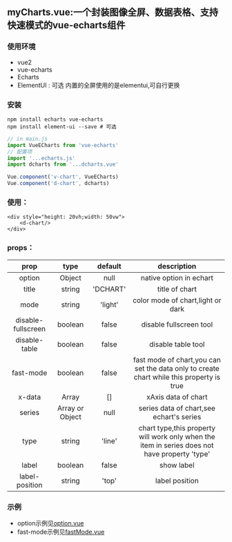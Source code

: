 ## myCharts.vue:一个封装图像全屏、数据表格、支持快速模式的vue-echarts组件

### 使用环境

- vue2
- vue-echarts 
- Echarts
- ElementUI : 可选 内置的全屏使用的是elementui,可自行更换

### 安装
```shell
npm install echarts vue-echarts
npm install element-ui --save # 可选
```
```javascript
// in main.js
import VueECharts from 'vue-echarts'
// 配置项
import '...echarts.js'
import dcharts from '...dcharts.vue'

Vue.component('v-chart', VueECharts)
Vue.component('d-chart', dcharts)

```
### 使用：
```vue
<div style="height: 20vh;width: 50vw">
    <d-chart/>
</div>
```

### props：

|prop|type|default|description|
| :--------: | :--: | :-----: |:--:|
|option|Object|null|native option in echart
|title|string|'DCHART'|title of chart
|mode|string|'light'|color mode of chart,light or dark
|disable-fullscreen|boolean|false|disable fullscreen tool
|disable-table|boolean|false|disable table tool
|fast-mode|boolean|false|fast mode of chart,you can set the data only to create chart while this property is true
|x-data|Array|[]|xAxis data of chart
|series|Array or Object|null|series data of chart,see echart's series
|type|string|'line'|chart type,this property will work only when the item in series does not have property 'type'
|label|boolean|false|show label
|label-position|string|'top'|label position

### 示例
- option示例见[option.vue](./templates/optionDemo.vue)
- fast-mode示例见[fastMode.vue](./templates/fastMode.vue)
